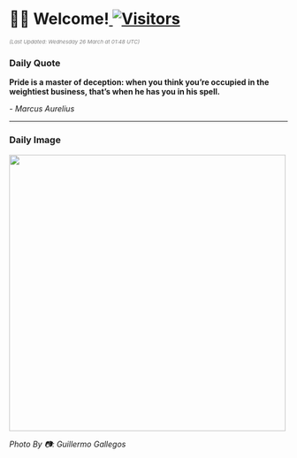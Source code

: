 <h1>👋🏽 Welcome!<a href="https://github.com/OmitNomis/"> <img src="https://visitor-badge.laobi.icu/badge?page_id=OmitNomis" alt="Visitors"></a></h1>

<i><p style="font-size: 0.6rem; color:gray">(Last Updated: Wednesday 26 March at 01:48 UTC)</p></i>

<h3> Daily Quote </h3>
<b><p>Pride is a master of deception: when you think you’re occupied in the weightiest business, that’s when he has you in his spell.</p></b>
<i><caption style="font-size: 0.8rem; color:gray;">- Marcus Aurelius</caption></i>


<hr>

<h3>Daily Image</h3>
<a href="https://images.pexels.com/photos/31318370/pexels-photo-31318370.jpeg" target="_blank"><img style="height:500px;" src="https://images.pexels.com/photos/31318370/pexels-photo-31318370.jpeg"/></a>

<i><caption style="font-size: 0.8rem; color:gray;"> Photo By 📷: Guillermo Gallegos</caption></i>
